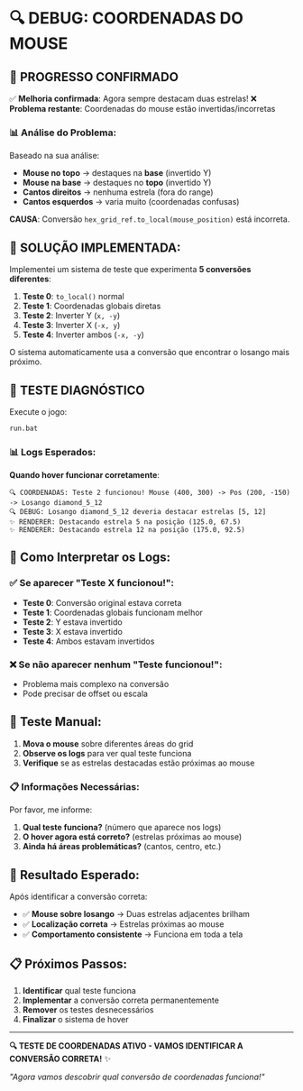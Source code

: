 # 🔍 DEBUG: COORDENADAS DO MOUSE

## 🎯 PROGRESSO CONFIRMADO

✅ **Melhoria confirmada**: Agora sempre destacam duas estrelas!
❌ **Problema restante**: Coordenadas do mouse estão invertidas/incorretas

### 📊 **Análise do Problema**:

Baseado na sua análise:
- **Mouse no topo** → destaques na **base** (invertido Y)
- **Mouse na base** → destaques no **topo** (invertido Y)
- **Cantos direitos** → nenhuma estrela (fora do range)
- **Cantos esquerdos** → varia muito (coordenadas confusas)

**CAUSA**: Conversão `hex_grid_ref.to_local(mouse_position)` está incorreta.

## 🔧 **SOLUÇÃO IMPLEMENTADA**:

Implementei um sistema de teste que experimenta **5 conversões diferentes**:

1. **Teste 0**: `to_local()` normal
2. **Teste 1**: Coordenadas globais diretas
3. **Teste 2**: Inverter Y (`x, -y`)
4. **Teste 3**: Inverter X (`-x, y`)
5. **Teste 4**: Inverter ambos (`-x, -y`)

O sistema automaticamente usa a conversão que encontrar o losango mais próximo.

## 🧪 TESTE DIAGNÓSTICO

Execute o jogo:

```bash
run.bat
```

### 📊 **Logs Esperados**:

**Quando hover funcionar corretamente**:
```
🔍 COORDENADAS: Teste 2 funcionou! Mouse (400, 300) -> Pos (200, -150) -> Losango diamond_5_12
🔍 DEBUG: Losango diamond_5_12 deveria destacar estrelas [5, 12]
✨ RENDERER: Destacando estrela 5 na posição (125.0, 67.5)
✨ RENDERER: Destacando estrela 12 na posição (175.0, 92.5)
```

## 🎯 **Como Interpretar os Logs**:

### **✅ Se aparecer "Teste X funcionou!"**:
- **Teste 0**: Conversão original estava correta
- **Teste 1**: Coordenadas globais funcionam melhor
- **Teste 2**: Y estava invertido
- **Teste 3**: X estava invertido
- **Teste 4**: Ambos estavam invertidos

### **❌ Se não aparecer nenhum "Teste funcionou!"**:
- Problema mais complexo na conversão
- Pode precisar de offset ou escala

## 🔧 **Teste Manual**:

1. **Mova o mouse** sobre diferentes áreas do grid
2. **Observe os logs** para ver qual teste funciona
3. **Verifique** se as estrelas destacadas estão próximas ao mouse

### 📋 **Informações Necessárias**:

Por favor, me informe:

1. **Qual teste funciona?** (número que aparece nos logs)
2. **O hover agora está correto?** (estrelas próximas ao mouse)
3. **Ainda há áreas problemáticas?** (cantos, centro, etc.)

## 🎯 **Resultado Esperado**:

Após identificar a conversão correta:
- ✅ **Mouse sobre losango** → Duas estrelas adjacentes brilham
- ✅ **Localização correta** → Estrelas próximas ao mouse
- ✅ **Comportamento consistente** → Funciona em toda a tela

## 📋 **Próximos Passos**:

1. **Identificar** qual teste funciona
2. **Implementar** a conversão correta permanentemente
3. **Remover** os testes desnecessários
4. **Finalizar** o sistema de hover

---

**🔍 TESTE DE COORDENADAS ATIVO - VAMOS IDENTIFICAR A CONVERSÃO CORRETA!** ✨

*"Agora vamos descobrir qual conversão de coordenadas funciona!"*